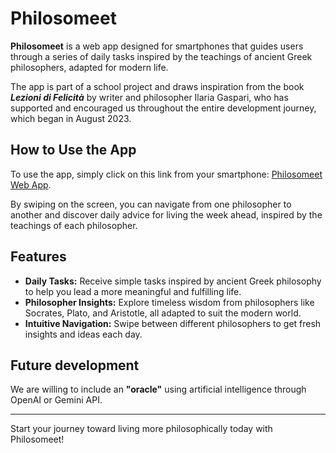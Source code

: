 # Philosomeet

**Philosomeet** is a web app designed for smartphones that guides users through a series of daily tasks inspired by the teachings of ancient Greek philosophers, adapted for modern life.

The app is part of a school project and draws inspiration from the book **_Lezioni di Felicità_** by writer and philosopher Ilaria Gaspari, who has supported and encouraged us throughout the entire development journey, which began in August 2023.

## How to Use the App

To use the app, simply click on this link from your smartphone: [Philosomeet Web App](https://www.liceovolterra.edu.it/wp-content/uploads/AppStudenti/index.html).

By swiping on the screen, you can navigate from one philosopher to another and discover daily advice for living the week ahead, inspired by the teachings of each philosopher.

## Features

- **Daily Tasks:** Receive simple tasks inspired by ancient Greek philosophy to help you lead a more meaningful and fulfilling life.
- **Philosopher Insights:** Explore timeless wisdom from philosophers like Socrates, Plato, and Aristotle, all adapted to suit the modern world.
- **Intuitive Navigation:** Swipe between different philosophers to get fresh insights and ideas each day.

## Future development

We are willing to include an **"oracle"** using artificial intelligence through OpenAI or Gemini API.

---

Start your journey toward living more philosophically today with Philosomeet!
